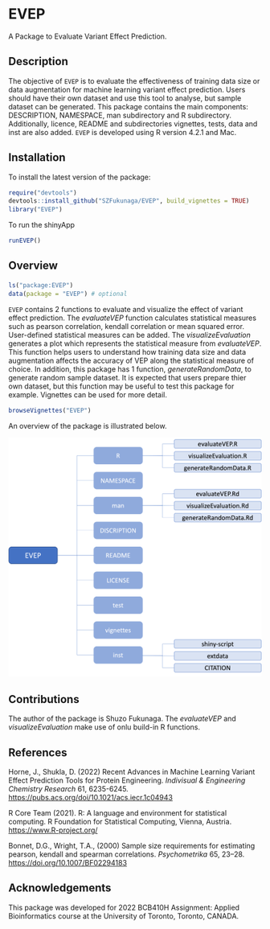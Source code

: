 
<!-- README.md is generated from README.Rmd. Please edit that file -->

# EVEP

A Package to Evaluate Variant Effect Prediction.

## Description

The objective of `EVEP` is to evaluate the effectiveness of training
data size or data augmentation for machine learning variant effect
prediction. Users should have their own dataset and use this tool to
analyse, but sample dataset can be generated. This package contains the
main components: DESCRIPTION, NAMESPACE, man subdirectory and R
subdirectory. Additionally, licence, README and subdirectories
vignettes, tests, data and inst are also added. `EVEP` is developed
using R version 4.2.1 and Mac.

## Installation

To install the latest version of the package:

``` r
require("devtools")
devtools::install_github("SZFukunaga/EVEP", build_vignettes = TRUE)
library("EVEP")
```

To run the shinyApp

``` r
runEVEP()
```

## Overview

``` r
ls("package:EVEP")
data(package = "EVEP") # optional
```

`EVEP` contains 2 functions to evaluate and visualize the effect of
variant effect prediction. The *evaluateVEP* function calculates
statistical measures such as pearson correlation, kendall correlation or
mean squared error. User-defined statistical measures can be added. The
*visualizeEvaluation* generates a plot which represents the statistical
measure from *evaluateVEP*. This function helps users to understand how
training data size and data augmentation affects the accuracy of VEP
along the statistical measure of choice. In addition, this package has 1
function, *generateRandomData*, to generate random sample dataset. It is
expected that users prepare thier own dataset, but this function may be
useful to test this package for example. Vignettes can be used for more
detail.

``` r
browseVignettes("EVEP")
```

An overview of the package is illustrated below.

![](./inst/extdata/EVEP_overview.png)

## Contributions

The author of the package is Shuzo Fukunaga. The *evaluateVEP* and
*visualizeEvaluation* make use of onlu build-in R functions.

## References

Horne, J., Shukla, D. (2022) Recent Advances in Machine Learning Variant
Effect Prediction Tools for Protein Engineering. *Indivisual &
Engineering Chemistry Research* 61, 6235-6245.
<https://pubs.acs.org/doi/10.1021/acs.iecr.1c04943>

R Core Team (2021). R: A language and environment for statistical
computing. R Foundation for Statistical Computing, Vienna, Austria.
<https://www.R-project.org/>

Bonnet, D.G., Wright, T.A., (2000) Sample size requirements for
estimating pearson, kendall and spearman correlations. *Psychometrika*
65, 23–28. <https://doi.org/10.1007/BF02294183>

## Acknowledgements

This package was developed for 2022 BCB410H Assignment: Applied
Bioinformatics course at the University of Toronto, Toronto, CANADA.
